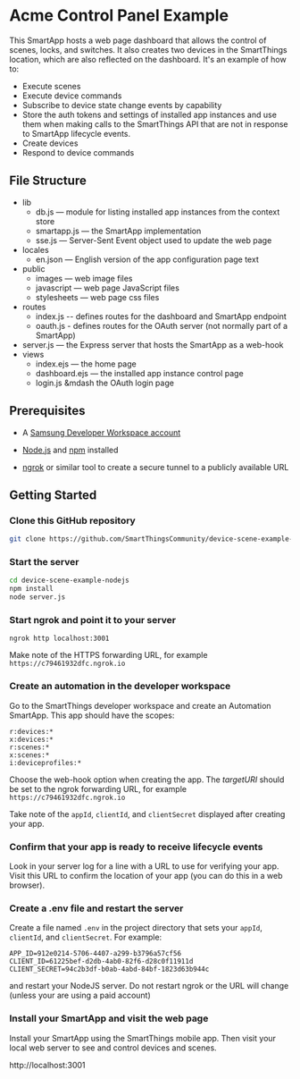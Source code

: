 # Acme Control Panel Example

This SmartApp hosts a web page dashboard that allows the control of scenes, locks, and switches. 
It also creates two devices in the SmartThings location, which are also reflected on
the dashboard. It's an example of how to:
* Execute scenes
* Execute device commands
* Subscribe to device state change events by capability
* Store the auth tokens and settings of installed app instances and use them when making 
  calls to the SmartThings API that are not in response to SmartApp lifecycle events.
* Create devices
* Respond to device commands

## File Structure

* lib
  * db.js &mdash; module for listing installed app instances from the context store
  * smartapp.js &mdash; the SmartApp implementation
  * sse.js &mdash; Server-Sent Event object used to update the web page  
* locales
  * en.json &mdash; English version of the app configuration page text
* public
  * images &mdash; web image files
  * javascript &mdash; web page JavaScript files
  * stylesheets &mdash; web page css files
* routes
  * index.js -- defines routes for the dashboard and SmartApp endpoint
  * oauth.js - defines routes for the OAuth server (not normally part of a SmartApp)
* server.js &mdash; the Express server that hosts the SmartApp as a web-hook
* views
  * index.ejs &mdash; the home page
  * dashboard.ejs &mdash; the installed app instance control page
  * login.js &mdash the OAuth login page

## Prerequisites
- A [Samsung Developer Workspace account](https://smartthings.developer.samsung.com/workspace/)

- [Node.js](https://nodejs.org/en/) and [npm](https://www.npmjs.com/) installed

- [ngrok](https://ngrok.com/) or similar tool to create a secure tunnel to a publicly available URL
  
## Getting Started

### Clone this GitHub repository
```bash
git clone https://github.com/SmartThingsCommunity/device-scene-example-nodejs.git
```

### Start the server
```bash
cd device-scene-example-nodejs
npm install
node server.js
```

### Start ngrok and point it to your server
```
ngrok http localhost:3001
```
Make note of the HTTPS forwarding URL, for example `https://c79461932dfc.ngrok.io`

### Create an automation in the developer workspace

Go to the SmartThings developer workspace and create an Automation SmartApp. This app should have the scopes:
```
r:devices:*
x:devices:*
r:scenes:*
x:scenes:*
i:deviceprofiles:*
```
Choose the web-hook option when creating the app. The _targetURI_ should be set to the ngrok forwarding
URL, for example `https://c79461932dfc.ngrok.io`

Take note of the `appId`, `clientId`, and `clientSecret` displayed after creating your app.

### Confirm that your app is ready to receive lifecycle events

Look in your server log for a line with a URL to use for verifying your app. Visit this URL to confirm
the location of your app (you can do this in a web browser).

### Create a .env file and restart the server

Create a file named `.env` in the project directory that sets your `appId`, `clientId`, and `clientSecret`.
For example:
```
APP_ID=912e0214-5706-4407-a299-b3796a57cf56
CLIENT_ID=61225bef-d2db-4ab0-82f6-d28c0f11911d
CLIENT_SECRET=94c2b3df-b0ab-4abd-84bf-1823d63b944c
```

and restart your NodeJS server. Do not restart ngrok or the URL will change (unless your are using a 
paid account)

### Install your SmartApp and visit the web page

Install your SmartApp using the SmartThings mobile app. Then visit your local web server
to see and control devices and scenes.

http://localhost:3001
